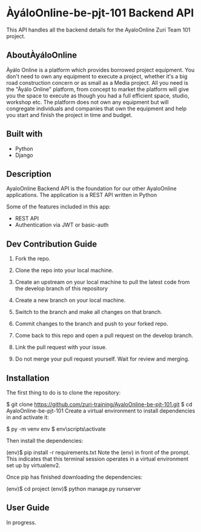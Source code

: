 # ÀyáloOnline-be-pjt-101 Backend API

This API handles all the backend details for the AyaloOnline Zuri Team 101 project.

## AboutÀyáloOnline
Àyálo Online is a platform which provides borrowed project equipment. You don't need to own any equipment to execute a project, whether it's a big road construction concern or as small as a Media project.
All you need is the "Àyálo Online" platform, from concept to market the platform will give you the space to execute as though you had a full efficient space, studio, workshop etc.
The platform does not own any equipment but will congregate individuals and companies that own the equipment and help you start and finish the project in time and budget.


## Built with
- Python
- Django


## Description
AyaloOnline Backend API is the foundation for our other AyaloOnline applications. The application is a REST API written in Python

Some of the features included in this app:

- REST API
- Authentication via JWT or basic-auth


## Dev Contribution Guide
1. Fork the repo.

2. Clone the repo into your local machine.

3. Create an upstream on your local machine to pull the latest code from the develop branch of this repository

4. Create a new branch on your local machine.

5. Switch to the branch and make all changes on that branch.

6. Commit changes to the branch and push to your forked repo.

7. Come back to this repo and open a pull request on the develop branch.

8. Link the pull request with your issue.

9. Do not merge your pull request yourself. Wait for review and merging.

## Installation
The first thing to do is to clone the repository:

$ git clone https://github.com/zuri-training/AyaloOnline-be-pjt-101.git
$ cd AyaloOnline-be-pjt-101
Create a virtual environment to install dependencies in and activate it:

$ py -m venv env
$ env\scripts\activate

Then install the dependencies:

(env)$ pip install -r requirements.txt
Note the (env) in front of the prompt. This indicates that this terminal session operates in a virtual environment set up by virtualenv2.

Once pip has finished downloading the dependencies:

(env)$ cd project
(env)$ python manage.py runserver


## User Guide
In progress.
